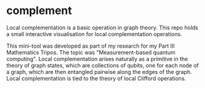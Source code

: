 # complement

Local complementation is a basic operation in graph theory. This repo holds a small interactive visualisation for local complementation operations.

This mini-tool was developed as part of my research for my Part III Mathematics Tripos. The topic was "Measurement-based quantum computing".
Local complementation arises naturally as a primitive in the theory of graph states, which are collections of qubits, one for each node of
a graph, which are then entangled pairwise along the edges of the graph. Local complementation is tied to the theory of local Clifford operations.
